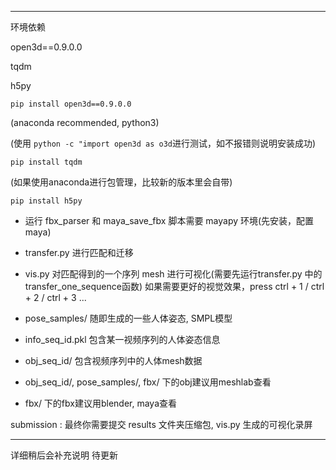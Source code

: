 ***

环境依赖

open3d==0.9.0.0

tqdm

h5py

`pip install open3d==0.9.0.0`

(anaconda recommended, python3)

(使用 `python -c "import open3d as o3d`进行测试，如不报错则说明安装成功)
 
`pip install tqdm`

(如果使用anaconda进行包管理，比较新的版本里会自带)

`pip install h5py`

* 运行 fbx_parser 和 maya_save_fbx 脚本需要 mayapy 环境(先安装，配置maya)

* transfer.py 进行匹配和迁移

* vis.py 对匹配得到的一个序列 mesh 进行可视化(需要先运行transfer.py 中的transfer_one_sequence函数) 如果需要更好的视觉效果，press ctrl + 1 / ctrl + 2 / ctrl + 3 ...

* pose_samples/ 随即生成的一些人体姿态, SMPL模型

* info_seq_id.pkl 包含某一视频序列的人体姿态信息

* obj_seq_id/ 包含视频序列中的人体mesh数据

* obj_seq_id/, pose_samples/, fbx/ 下的obj建议用meshlab查看

* fbx/ 下的fbx建议用blender, maya查看

submission : 最终你需要提交 results 文件夹压缩包, vis.py 生成的可视化录屏

----
详细稍后会补充说明
待更新